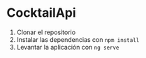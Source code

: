 # CocktailApi

1. Clonar el repositorio
2. Instalar las dependencias con `npm install`
3. Levantar la aplicación con `ng serve`
